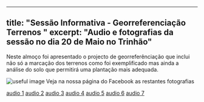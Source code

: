 
---
title: "Sessão Informativa - Georreferenciação Terrenos "
excerpt: "Audio e fotografias da sessão no dia 20 de Maio no Trinhão"
---

Neste almoço foi apresentado o projecto de georreferênciação que inclui não só a marcação dos terrenos como foi exemplificado mas ainda a análise do solo que permitirá uma plantação mais adequada.

![useful image](trinhaonomapa.github.io/assets/images/georreferenciacao.jpg)
Veja na nossa página do Facebook as restantes fotografias

[audio 1](https://drive.google.com/open?id=162H92S6DesBA8Mn40CmTO06VnRYF1d5e)
[audio 2](https://drive.google.com/open?id=1k0ruL8F6tbXmP7FD11TXMFQmMCJRuPYQ)
[audio 3](https://drive.google.com/open?id=1gYubFCx17UpDlUGH3QFLfu8BrkGKsmVZ)
[audio 4](https://drive.google.com/open?id=10rqPpdawbwe_wyisftQ6dKz6BThA_NRg)
[audio 5](https://drive.google.com/open?id=1zCcUKcCMURm57giVRTOdovb1j36M2efK)
[audio 6](https://drive.google.com/open?id=1d4azyAfR7iD-X8AlDSqpC2j9OSYnB1Ti)
[audio 7](https://drive.google.com/open?id=1Vc2ivgigJeVnxfC1Px3fmKM8vLQk1loO)


